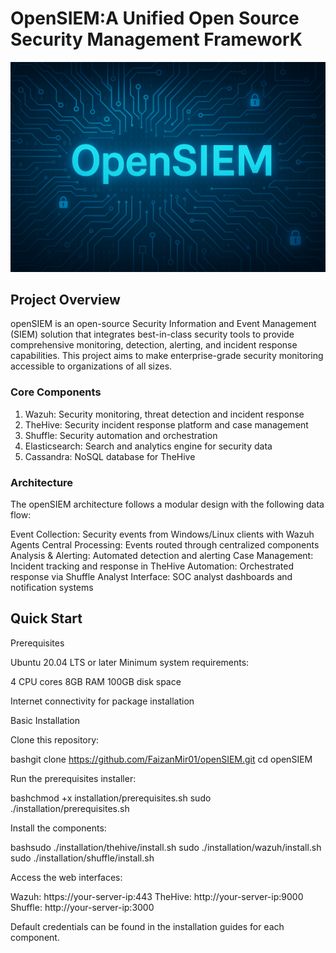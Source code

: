 # OpenSIEM:A Unified Open Source Security Management FrameworK

<img src="banner.png" width="700px">

## Project Overview
openSIEM is an open-source Security Information and Event Management (SIEM) solution that integrates best-in-class security tools to provide comprehensive monitoring, detection, alerting, and incident response capabilities. This project aims to make enterprise-grade security monitoring accessible to organizations of all sizes.

### Core Components
1. Wazuh: Security monitoring, threat detection and incident response
2. TheHive: Security incident response platform and case management
3. Shuffle: Security automation and orchestration
4. Elasticsearch: Search and analytics engine for security data
5. Cassandra: NoSQL database for TheHive

### Architecture
The openSIEM architecture follows a modular design with the following data flow:

Event Collection: Security events from Windows/Linux clients with Wazuh Agents
Central Processing: Events routed through centralized components
Analysis & Alerting: Automated detection and alerting
Case Management: Incident tracking and response in TheHive
Automation: Orchestrated response via Shuffle
Analyst Interface: SOC analyst dashboards and notification systems

## Quick Start
Prerequisites

Ubuntu 20.04 LTS or later
Minimum system requirements:

4 CPU cores
8GB RAM
100GB disk space


Internet connectivity for package installation

Basic Installation

Clone this repository:

bashgit clone https://github.com/FaizanMir01/openSIEM.git
cd openSIEM

Run the prerequisites installer:

bashchmod +x installation/prerequisites.sh
sudo ./installation/prerequisites.sh

Install the components:

bashsudo ./installation/thehive/install.sh
sudo ./installation/wazuh/install.sh
sudo ./installation/shuffle/install.sh

Access the web interfaces:

Wazuh: https://your-server-ip:443
TheHive: http://your-server-ip:9000
Shuffle: http://your-server-ip:3000



Default credentials can be found in the installation guides for each component.
